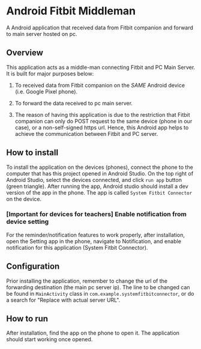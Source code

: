 # Android Fitbit Middleman
A Android application that received data from Fitbit companion and forward to main server hosted on pc.

## Overview
This application acts as a middle-man connecting Fitbit and PC Main Server. It is built for major purposes below:

1. To received data from Fitbit companion on the *SAME* Android device (i.e. Google Pixel phone).
2. To forward the data received to pc main server.

3. The reason of having this application is due to the restriction that Fitbit companion can only do POST request
to the same device (phone in our case), or a non-self-signed https url. Hence, this Android app helps to achieve the communication
between Fitbit and PC server.

## How to install
To install the application on the devices (phones), connect the phone to the computer that has this project opened in 
Android Studio. On the top right of Android Studio, select the devices connected, and click `run app` button (green triangle).
After running the app, Android studio should install a dev version of the app in the phone. The app is called `System Fitbit Connector` on
the device.

### [Important for devices for teachers] Enable notification from device setting
For the reminder/notification features to work properly, after installation, open the Setting app in the phone, navigate
to Notification, and enable notification for this application (System Fitbit Connector).

## Configuration
Prior installing the application, remember to change the url of the forwarding destination (the main pc server ip). The line to be changed can be found in 
`MainActivity` class in `com.example.systemfitbitconnector`, or do a search for "Replace with actual server URL".

## How to run
After installation, find the app on the phone to open it. The application should start working once opened.

